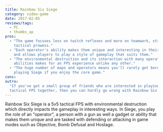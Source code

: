 ```yaml
---
title: Rainbow Six Siege
category: video-game
date: 2017-02-05
reviews/tags:
  - PC
  - thumbs_up
pros:
  - "The game focuses less on twitch reflexes and more on teamwork, strategy and
    tactical prowess."
  - "Each operator's ability makes them unique and interesting in their own way
    and allows players to play a style of gameplay that suits them."
  - "The environmental destruction and its interaction with many operators
    abilities makes for an FPS experience unlike any other."
  - "The huge number of maps and operators means you'll rarely get bored of
    playing Siege if you enjoy the core game."
cons:
outro:
  "If you've got a small group of friends who are interested in playing a
  tactical FPS together, then you can hardly go wrong with Rainbow Six Siege."
---
```


Rainbow Six Siege is a 5v5 tactical FPS with environmental destruction which
directly impacts the gameplay in interesting ways. In Siege, you play the role
of an "operator", a person with a gun as well a gadget or ability that makes
them unique and are tasked with defending or attacking in game modes such as
Objective, Bomb Defusal and Hostage.
